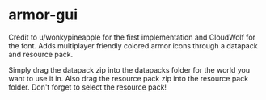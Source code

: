 # armor-gui
Credit to u/wonkypineapple for the first implementation and CloudWolf for the font.
Adds multiplayer friendly colored armor icons through a datapack and resource pack.

Simply drag the datapack zip into the datapacks folder for the world you want to use it in.
Also drag the resource pack zip into the resource pack folder. Don't forget to select the resource pack!
